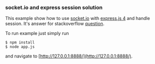 ### socket.io and express session solution

This example show how to use [socket.io](https://github.com/Automattic/socket.io) with [express.js 4](https://github.com/strongloop/express) and handle session. It's answer for stackoverflow [question](http://stackoverflow.com/questions/24679046/expressjssocket-ioexpress-session).

To run example just simply run

```
$ npm install
$ node app.js
```

and navigate to [http://127.0.0.1:8888/](http://127.0.0.1:8888/).